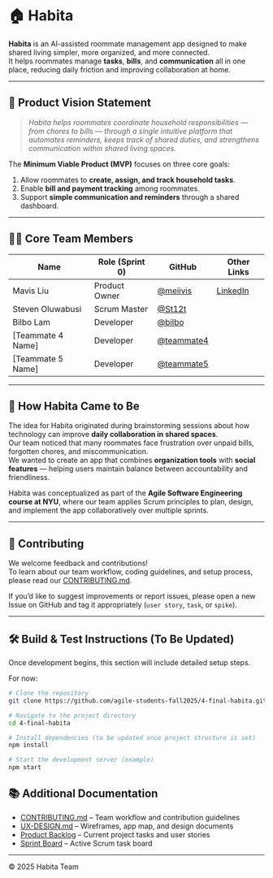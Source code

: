 # 🏠 Habita

**Habita** is an AI-assisted roommate management app designed to make shared living simpler, more organized, and more connected.  
It helps roommates manage **tasks**, **bills**, and **communication** all in one place, reducing daily friction and improving collaboration at home.

---

## 🌟 Product Vision Statement

> *Habita helps roommates coordinate household responsibilities — from chores to bills — through a single intuitive platform that automates reminders, keeps track of shared duties, and strengthens communication within shared living spaces.*

The **Minimum Viable Product (MVP)** focuses on three core goals:
1. Allow roommates to **create, assign, and track household tasks**.
2. Enable **bill and payment tracking** among roommates.
3. Support **simple communication and reminders** through a shared dashboard.

---

## 👩‍💻 Core Team Members

| Name | Role (Sprint 0) | GitHub | Other Links |
|------|------------------|--------|--------------|
| Mavis Liu | Product Owner | [@meiivis](https://github.com/meiivis) | [LinkedIn](https://www.linkedin.com/in/mavisliuisme/) |
| Steven Oluwabusi | Scrum Master | [@St12t](https://github.com/St12t) |  |
| Bilbo Lam | Developer | [@bilbo](https://github.com/BilboLam) |  |
| [Teammate 4 Name] | Developer | [@teammate4](https://github.com/teammate4) |  |
| [Teammate 5 Name] | Developer | [@teammate5](https://github.com/teammate5) |  |

---

## 🧩 How Habita Came to Be

The idea for Habita originated during brainstorming sessions about how technology can improve **daily collaboration in shared spaces**.  
Our team noticed that many roommates face frustration over unpaid bills, forgotten chores, and miscommunication.  
We wanted to create an app that combines **organization tools** with **social features** — helping users maintain balance between accountability and friendliness.

Habita was conceptualized as part of the **Agile Software Engineering course at NYU**, where our team applies Scrum principles to plan, design, and implement the app collaboratively over multiple sprints.

---

## 🤝 Contributing

We welcome feedback and contributions!  
To learn about our team workflow, coding guidelines, and setup process, please read our [CONTRIBUTING.md](./CONTRIBUTING.md).

If you’d like to suggest improvements or report issues, please open a new Issue on GitHub and tag it appropriately (`user story`, `task`, or `spike`).

---

## 🛠️ Build & Test Instructions (To Be Updated)

Once development begins, this section will include detailed setup steps.

For now:
```bash
# Clone the repository
git clone https://github.com/agile-students-fall2025/4-final-habita.git

# Navigate to the project directory
cd 4-final-habita

# Install dependencies (to be updated once project structure is set)
npm install

# Start the development server (example)
npm start
```


## 📚 Additional Documentation

- [CONTRIBUTING.md](./CONTRIBUTING.md) – Team workflow and contribution guidelines  
- [UX-DESIGN.md](./UX-DESIGN.md) – Wireframes, app map, and design documents  
- [Product Backlog](https://github.com/agile-students-fall2025/4-final-habita/issues) – Current project tasks and user stories  
- [Sprint Board](https://github.com/orgs/agile-students-fall2025/projects) – Active Scrum task board



---

© 2025 Habita Team 



